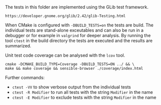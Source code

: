 The tests in this folder are implemented using the GLib test framework.

    https://developer.gnome.org/glib/2.42/glib-Testing.html
 
When CMake is configured with `-DBUILD_TESTS=on` the tests are build. The 
individual tests are stand-alone exceutables and can also be run in a 
debugger or for example in `valgrind` for deeper analysis.
By running the tool `ctest` in the build directory the tests are executed 
and the results are summarized.

Unit test code coverage can be analysed with the `lcov` tool. 

	cmake -DCMAKE_BUILD_TYPE=Coverage -DBUILD_TESTS=ON ../ && \
	make && make coverage && sensible-browser ./coverage/index.html

Further commands:

* `ctest -VV` to show verbose output from the individual tests
* `ctest -R Modifier` to run all tests with the string `Modifier` in the name
* `ctest -E Modifier` to exclude tests with the string `Modifier` in the name
